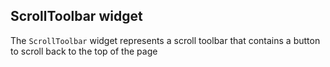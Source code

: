 ## ScrollToolbar widget

The `ScrollToolbar` widget represents a scroll toolbar that contains a button to scroll back to the top of the page
